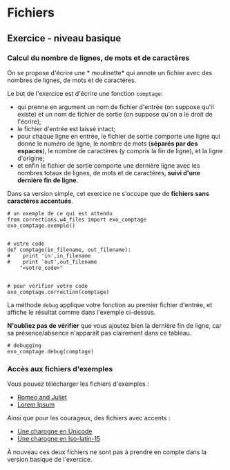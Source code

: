 
# Fichiers

## Exercice - niveau basique

### Calcul du nombre de lignes, de mots et de caractères

On se propose d'écrire une * moulinette* qui annote un fichier avec des nombres
de lignes, de mots et de caractères.

Le but de l'exercice est d'écrire une fonction `comptage`:
 * qui prenne en argument un nom de fichier d'entrée (on suppose qu'il existe)
et un nom de fichier de sortie (on suppose qu'on a le droit de l'écrire);
 * le fichier d'entrée est laissé intact;
 *  pour chaque ligne en entrée, le fichier de sortie comporte une ligne qui
donne le numéro de ligne, le nombre de mots (**séparés par des espaces**), le
nombre de caractères (y compris la fin de ligne), et la ligne d'origine;
 * et enfin le fichier de sortie comporte une dernière ligne avec les nombres
totaux de lignes, de mots et de caractères, **suivi d'une dernière fin de
ligne**.

Dans sa version simple, cet exercice ne s'occupe que de **fichiers sans
caractères accentués**.


    # un exemple de ce qui est attendu
    from corrections.w4_files import exo_comptage
    exo_comptage.exemple()


    # votre code
    def comptage(in_filename, out_filename):
    #    print 'in',in_filename
    #    print 'out',out_filename
        "<votre_code>"


    # pour vérifier votre code
    exo_comptage.correction(comptage)

La méthode `debug` applique votre fonction au premier fichier d'entrée, et
affiche le résultat comme dans l'exemple ci-dessus.

**N'oubliez pas de vérifier** que vous ajoutez bien la dernière fin de ligne,
car sa présence/absence n'apparaît pas clairement dans ce tableau.


    # debugging
    exo_comptage.debug(comptage)

### Accès aux fichiers d'exemples

Vous pouvez télécharger les fichiers d'exemples&nbsp;:
 * [Romeo and Juliet](data/romeo_and_juliet.txt)
 * [Lorem Ipsum](data/lorem_ipsum.txt)

Ainsi que pour les courageux, des fichiers avec accents&nbsp;:
 * [Une charogne en Unicode](data/une_charogne_unicode.txt)
 * [Une charogne en Iso-latin-15](data/une_charogne_iso15.txt)

À nouveau ces deux fichiers ne sont pas à prendre en compte dans la version
basique de l'exercice.
